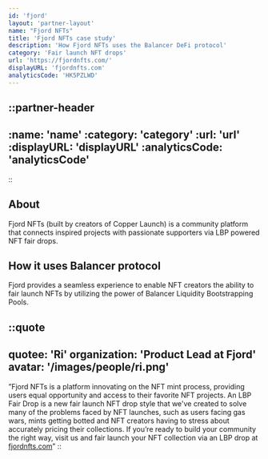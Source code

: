 ```yaml
---
id: 'fjord'
layout: 'partner-layout'
name: "Fjord NFTs"
title: 'Fjord NFTs case study'
description: 'How Fjord NFTs uses the Balancer DeFi protocol'
category: 'Fair launch NFT drops'
url: 'https://fjordnfts.com/'
displayURL: 'fjordnfts.com'
analyticsCode: 'HK5PZLWD'
---
```


::partner-header
---
:name: 'name'
:category: 'category'
:url: 'url'
:displayURL: 'displayURL'
:analyticsCode: 'analyticsCode'
---
::

## About

Fjord NFTs (built by creators of Copper Launch) is a community platform that connects inspired projects with passionate supporters via LBP powered NFT fair drops.

## How it uses Balancer protocol

Fjord provides a seamless experience to enable NFT creators the ability to fair launch NFTs by utilizing the power of Balancer Liquidity Bootstrapping Pools.

::quote
---
quotee: 'Ri'
organization: 'Product Lead at Fjord'
avatar: '/images/people/ri.png'
---
”Fjord NFTs is a platform innovating on the NFT mint process, providing users equal opportunity and access to their favorite NFT projects. An LBP Fair Drop is a new fair launch NFT drop style that we've created to solve many of the problems faced by NFT launches, such as users facing gas wars, mints getting botted and NFT creators having to stress about accurately pricing their collections. If you’re ready to build your community the right way, visit us and fair launch your NFT collection via an LBP drop at [fjordnfts.com](https://fjordnfts.com/)”
::
